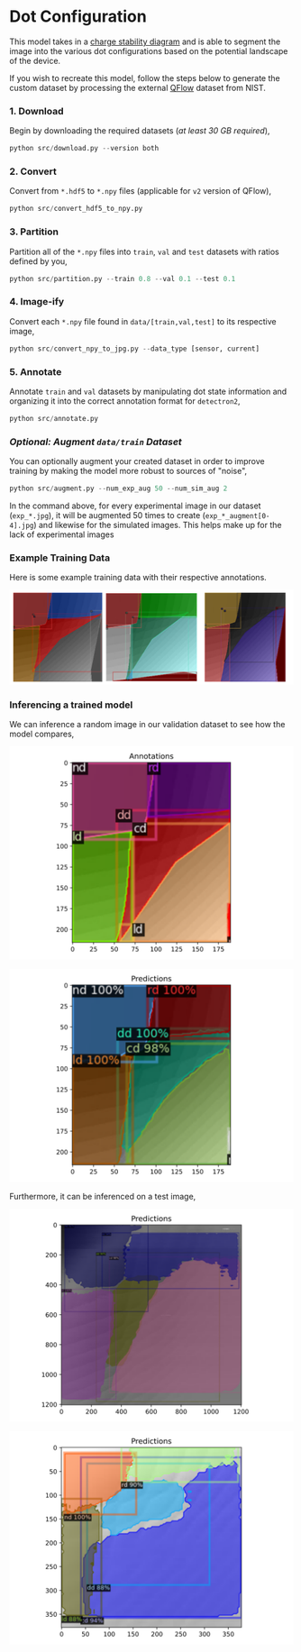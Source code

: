 # Dot Configuration

This model takes in a [charge stability diagram](https://www.qutube.nl/machine-learning-for-semiconductor-quantum-devices/charge-stability-diagrams) and is able to segment the image into the various dot configurations based on the potential landscape of the device.

If you wish to recreate this model, follow the steps below to generate the custom dataset by processing the external [QFlow](https://data.nist.gov/od/id/66492819760D3FF6E05324570681BA721894) dataset from NIST. 

### 1. Download 

Begin by downloading the required datasets (*at least 30 GB required*),
```python
python src/download.py --version both
```

### 2. Convert

Convert from `*.hdf5` to `*.npy` files (applicable for `v2` version of QFlow),
```python
python src/convert_hdf5_to_npy.py
```

### 3. Partition

Partition all of the `*.npy` files into `train`, `val` and `test` datasets with ratios defined by you,
```python
python src/partition.py --train 0.8 --val 0.1 --test 0.1
```

### 4. Image-ify

Convert each `*.npy` file found in `data/[train,val,test]` to its respective image,
```python
python src/convert_npy_to_jpg.py --data_type [sensor, current]
```

### 5. Annotate 

Annotate `train` and `val` datasets by manipulating dot state information and organizing it into the correct annotation format for `detectron2`,
```python
python src/annotate.py
```

### *Optional: Augment `data/train` Dataset*

You can optionally augment your created dataset in order to improve training by making the model more robust to sources of "noise",
```python
python src/augment.py --num_exp_aug 50 --num_sim_aug 2
```
In the command above, for every experimental image in our dataset (`exp_*.jpg`), it will be augmented 50 times to create (`exp_*_augment[0-4].jpg`) and likewise for the simulated images. This helps make up for the lack of experimental images

### Example Training Data

Here is some example training data with their respective annotations.

![Alt text](photos/example_training_data.svg)

### Inferencing a trained model

We can inference a random image in our validation dataset to see how the model compares,

![Alt text](photos/simulated_annotations.svg)

![Alt text](photos/simulated_predictions.svg)

Furthermore, it can be inferenced on a test image,

![Alt text](photos/experimental_predictions.svg)

![Alt text](photos/experimental_predictions2.svg)